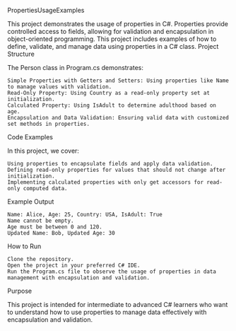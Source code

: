 PropertiesUsageExamples

This project demonstrates the usage of properties in C#. Properties provide controlled access to fields, allowing for validation and encapsulation in object-oriented programming. This project includes examples of how to define, validate, and manage data using properties in a C# class.
Project Structure

The Person class in Program.cs demonstrates:

    Simple Properties with Getters and Setters: Using properties like Name to manage values with validation.
    Read-Only Property: Using Country as a read-only property set at initialization.
    Calculated Property: Using IsAdult to determine adulthood based on age.
    Encapsulation and Data Validation: Ensuring valid data with customized set methods in properties.

Code Examples

In this project, we cover:

    Using properties to encapsulate fields and apply data validation.
    Defining read-only properties for values that should not change after initialization.
    Implementing calculated properties with only get accessors for read-only computed data.

Example Output

    Name: Alice, Age: 25, Country: USA, IsAdult: True
    Name cannot be empty.
    Age must be between 0 and 120.
    Updated Name: Bob, Updated Age: 30

How to Run

    Clone the repository.
    Open the project in your preferred C# IDE.
    Run the Program.cs file to observe the usage of properties in data management with encapsulation and validation.

Purpose

This project is intended for intermediate to advanced C# learners who want to understand how to use properties to manage data effectively with encapsulation and validation.



